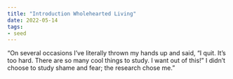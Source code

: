 ```yaml
---
title: "Introduction Wholehearted Living"
date: 2022-05-14
tags:
- seed
---
```


“On several occasions I’ve literally thrown my hands up and said, “I quit. It’s too hard. There are so many cool things to study. I want out of this!” I didn’t choose to study shame and fear; the research chose me.”




